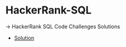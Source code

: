 # HackerRank-SQL
-> HackerRank SQL Code Challenges Solutions

* [Solution](https://github.com/anandnbarai/HackerRank-SQL/tree/main/Solution)
